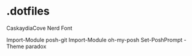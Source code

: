 # .dotfiles
CaskaydiaCove Nerd Font

Import-Module posh-git
Import-Module oh-my-posh
Set-PoshPrompt -Theme paradox
